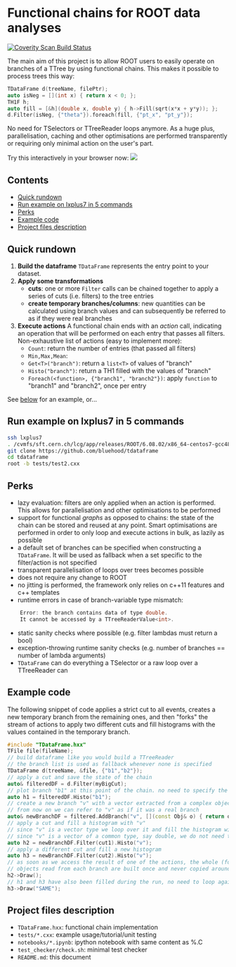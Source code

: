 # Functional chains for ROOT data analyses
<a href="https://scan.coverity.com/projects/bluehood-tdataframe">
  <img alt="Coverity Scan Build Status"
       src="https://scan.coverity.com/projects/11179/badge.svg"/>
</a>

The main aim of this project is to allow ROOT users to easily operate on branches of a TTree by using functional chains.
This makes it possible to process trees this way:
```c++
TDataFrame d(treeName, filePtr);
auto isNeg = [](int x) { return x < 0; };
TH1F h;
auto fill = [&h](double x, double y) { h->Fill(sqrt(x*x + y*y)); };
d.Filter(isNeg, {"theta"}).foreach(fill, {"pt_x", "pt_y"});
```
No need for TSelectors or TTreeReader loops anymore. As a huge plus, parallelisation, caching and other optimisations are performed transparently or requiring only minimal action on the user's part.

Try this interactively in your browser now:
<a href="https://cern.ch/swanserver/cgi-bin/go/?projurl=https://github.com/bluehood/tdataframe.git">
<img src="https://swanserver.web.cern.ch/swanserver/images/badge_swan_white_150.png" /></a>

## Contents
* [Quick rundown](#quick-rundown)
* [Run example on lxplus7 in 5 commands](#run-example-on-lxplus7-in-5-commands)
* [Perks](#perks)
* [Example code](#example-code)
* [Project files description](#project-files-description)

## Quick rundown
1. **Build the dataframe**
`TDataFrame` represents the entry point to your dataset. 
2. **Apply some transformations**
   * **cuts**: one or more `Filter` calls can be chained together to apply a series of cuts (i.e. filters) to the tree entries
   * **create temporary branches/columns**: new quantities can be calculated using branch values and can subsequently be referred to as if they were real branches
3. **Execute actions**
A functional chain ends with an *action* call, indicating an operation that will be performed on each entry that passes all filters.
Non-exhaustive list of actions (easy to implement more):
    * `Count`: return the number of entries (that passed all filters)
    * `Min,Max,Mean`: 
    * `Get<T>("branch")`: return a `list<T>` of values of "branch"
    * `Histo("branch")`: return a TH1 filled with the values of "branch"
    * `Foreach(<function>, {"branch1", "branch2"})`: apply `function` to "branch1" and "branch2", once per entry

See [below](#example-code) for an example, or...

## Run example on lxplus7 in 5 commands
```bash
ssh lxplus7
. /cvmfs/sft.cern.ch/lcg/app/releases/ROOT/6.08.02/x86_64-centos7-gcc48-opt/root/bin/thisroot.sh
git clone https://github.com/bluehood/tdataframe
cd tdataframe
root -b tests/test2.cxx
```

## Perks
* lazy evaluation: filters are only applied when an action is performed. This allows for parallelisation and other optimisations to be performed
* support for functional *graphs* as opposed to chains: the state of the chain can be stored and reused at any point. Smart optimisations are performed in order to only loop and execute actions in bulk, as lazily as possible
* a default set of branches can be specified when constructing a `TDataFrame`. It will be used as fallback when a set specific to the filter/action is not specified
* transparent parallelisation of loops over trees becomes possible
* does not require any change to ROOT
* no jitting is performed, the framework only relies on c++11 features and c++ templates
* runtime errors in case of branch-variable type mismatch:
```c++
    Error: the branch contains data of type double.
    It cannot be accessed by a TTreeReaderValue<int>.
```
* static sanity checks where possible (e.g. filter lambdas must return a bool)
* exception-throwing runtime sanity checks (e.g. number of branches == number of lambda arguments)
* `TDataFrame` can do everything a TSelector or a raw loop over a TTreeReader can

## Example code
The following snippet of code applies a strict cut to all events, creates a new temporary branch from the remaining ones, and then "forks" the stream of actions to apply two different cuts and fill histograms with the values contained in the temporary branch.
```c++
#include "TDataFrame.hxx"
TFile file(fileName);
// build dataframe like you would build a TTreeReader
// the branch list is used as fallback whenever none is specified
TDataFrame d(treeName, &file, {"b1","b2"});
// apply a cut and save the state of the chain
auto& filteredDF = d.Filter(myBigCut);
// plot branch "b1" at this point of the chain. no need to specify the type if it's a common one, e.g. double
auto h1 = filteredDF.Histo("b1");
// create a new branch "v" with a vector extracted from a complex object (only for filtered entries)
// from now on we can refer to "v" as if it was a real branch
auto& newBranchDF = filtered.AddBranch("v", [](const Obj& o) { return o.getVector(); }, {"obj"});
// apply a cut and fill a histogram with "v"
// since "v" is a vector type we loop over it and fill the histogram with its elements
// since "v" is a vector of a common type, say double, we do not need to specify the type
auto h2 = newBranchDF.Filter(cut1).Histo("v");
// apply a different cut and fill a new histogram
auto h3 = newBranchDF.Filter(cut2).Histo("v");
// as soon as we access the result of one of the actions, the whole (forked) functional chain is run
// objects read from each branch are built once and never copied around
h2->Draw();
// h1 and h3 have also been filled during the run, no need to loop again when we access their content
h3->Draw("SAME");      
```

## Project files description
* `TDataFrame.hxx`: functional chain implementation
* `tests/*.cxx`: example usage/tutorial/unit testing
* `notebooks/*.ipynb`: ipython notebook with same content as %.C
* `test_checker/check.sh`: minimal test checker
* `README.md`: this document
